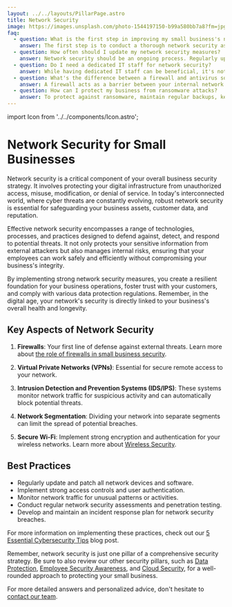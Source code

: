 ```yaml
---
layout: ../../layouts/PillarPage.astro
title: Network Security
image: https://images.unsplash.com/photo-1544197150-b99a580bb7a8?fm=jpg&q=60&w=3000&ixlib=rb-4.0.3&ixid=M3wxMjA3fDB8MHxzZWFyY2h8MTR8fG5ldHdvcmslMjBzZWN1cml0eXxlbnwwfHwwfHx8MA%3D%3D
faq:
  - question: What is the first step in improving my small business's network security?
    answer: The first step is to conduct a thorough network security assessment. This will help you identify vulnerabilities and prioritize your security efforts.
  - question: How often should I update my network security measures?
    answer: Network security should be an ongoing process. Regularly update software and firmware, review your security policies at least quarterly, and conduct penetration testing annually.
  - question: Do I need a dedicated IT staff for network security?
    answer: While having dedicated IT staff can be beneficial, it's not always necessary for small businesses. You can start with managed security services or outsourced IT support to ensure your network is protected.
  - question: What's the difference between a firewall and antivirus software?
    answer: A firewall acts as a barrier between your internal network and external networks, controlling incoming and outgoing network traffic. Antivirus software, on the other hand, detects, prevents, and removes malicious software from your devices.
  - question: How can I protect my business from ransomware attacks?
    answer: To protect against ransomware, maintain regular backups, keep all software updated, use strong spam filters, and train employees to recognize phishing attempts. Also, consider implementing application whitelisting and network segmentation.
---
```


import Icon from '../../components/Icon.astro';

# Network Security for Small Businesses

<div class="card">

Network security is a critical component of your overall business security strategy. It involves protecting your digital infrastructure from unauthorized access, misuse, modification, or denial of service. In today's interconnected world, where cyber threats are constantly evolving, robust network security is essential for safeguarding your business assets, customer data, and reputation.

Effective network security encompasses a range of technologies, processes, and practices designed to defend against, detect, and respond to potential threats. It not only protects your sensitive information from external attackers but also manages internal risks, ensuring that your employees can work safely and efficiently without compromising your business's integrity.

By implementing strong network security measures, you create a resilient foundation for your business operations, foster trust with your customers, and comply with various data protection regulations. Remember, in the digital age, your network's security is directly linked to your business's overall health and longevity.

</div>

## Key Aspects of Network Security

<div class="key-aspects">

1. <Icon name="shield" /> **Firewalls**: Your first line of defense against external threats. Learn more about [the role of firewalls in small business security](/blog/role-of-firewalls).

2. <Icon name="lock" /> **Virtual Private Networks (VPNs)**: Essential for secure remote access to your network.

3. <Icon name="eye" /> **Intrusion Detection and Prevention Systems (IDS/IPS)**: These systems monitor network traffic for suspicious activity and can automatically block potential threats.

4. <Icon name="layers" /> **Network Segmentation**: Dividing your network into separate segments can limit the spread of potential breaches.

5. <Icon name="wifi" /> **Secure Wi-Fi**: Implement strong encryption and authentication for your wireless networks. Learn more about [Wireless Security](/pillars/network-security/wireless-security).

</div>

## Best Practices

- Regularly update and patch all network devices and software.
- Implement strong access controls and user authentication.
- Monitor network traffic for unusual patterns or activities.
- Conduct regular network security assessments and penetration testing.
- Develop and maintain an incident response plan for network security breaches.

For more information on implementing these practices, check out our [5 Essential Cybersecurity Tips](/blog/5-essential-cybersecurity-tips) blog post.

Remember, network security is just one pillar of a comprehensive security strategy. Be sure to also review our other security pillars, such as [Data Protection](/pillars/data-protection), [Employee Security Awareness](/pillars/employee-security-awareness), and [Cloud Security](/pillars/cloud-security), for a well-rounded approach to protecting your small business.

For more detailed answers and personalized advice, don't hesitate to [contact our team](/contact).
